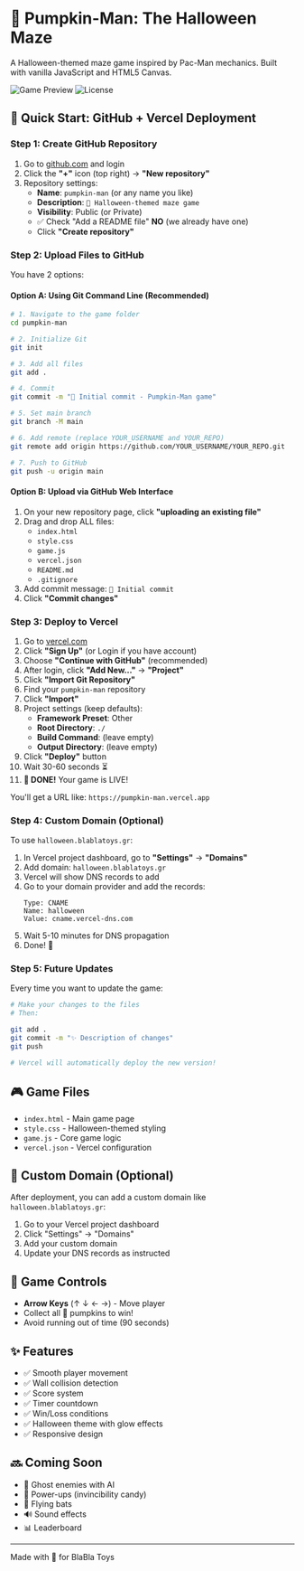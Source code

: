 # 🎃 Pumpkin-Man: The Halloween Maze

A Halloween-themed maze game inspired by Pac-Man mechanics. Built with vanilla JavaScript and HTML5 Canvas.

![Game Preview](https://img.shields.io/badge/Status-Beta-orange) ![License](https://img.shields.io/badge/License-MIT-green)

## 🚀 Quick Start: GitHub + Vercel Deployment

### Step 1: Create GitHub Repository

1. Go to [github.com](https://github.com) and login
2. Click the **"+"** icon (top right) → **"New repository"**
3. Repository settings:
   - **Name**: `pumpkin-man` (or any name you like)
   - **Description**: `🎃 Halloween-themed maze game`
   - **Visibility**: Public (or Private)
   - ✅ Check "Add a README file" **NO** (we already have one)
   - Click **"Create repository"**

### Step 2: Upload Files to GitHub

You have 2 options:

#### Option A: Using Git Command Line (Recommended)

```bash
# 1. Navigate to the game folder
cd pumpkin-man

# 2. Initialize Git
git init

# 3. Add all files
git add .

# 4. Commit
git commit -m "🎃 Initial commit - Pumpkin-Man game"

# 5. Set main branch
git branch -M main

# 6. Add remote (replace YOUR_USERNAME and YOUR_REPO)
git remote add origin https://github.com/YOUR_USERNAME/YOUR_REPO.git

# 7. Push to GitHub
git push -u origin main
```

#### Option B: Upload via GitHub Web Interface

1. On your new repository page, click **"uploading an existing file"**
2. Drag and drop ALL files:
   - `index.html`
   - `style.css`
   - `game.js`
   - `vercel.json`
   - `README.md`
   - `.gitignore`
3. Add commit message: `🎃 Initial commit`
4. Click **"Commit changes"**

### Step 3: Deploy to Vercel

1. Go to [vercel.com](https://vercel.com)
2. Click **"Sign Up"** (or Login if you have account)
3. Choose **"Continue with GitHub"** (recommended)
4. After login, click **"Add New..."** → **"Project"**
5. Click **"Import Git Repository"**
6. Find your `pumpkin-man` repository
7. Click **"Import"**
8. Project settings (keep defaults):
   - **Framework Preset**: Other
   - **Root Directory**: `./`
   - **Build Command**: (leave empty)
   - **Output Directory**: (leave empty)
9. Click **"Deploy"** button
10. Wait 30-60 seconds ⏳
11. **🎉 DONE!** Your game is LIVE!

You'll get a URL like: `https://pumpkin-man.vercel.app`

### Step 4: Custom Domain (Optional)

To use `halloween.blablatoys.gr`:

1. In Vercel project dashboard, go to **"Settings"** → **"Domains"**
2. Add domain: `halloween.blablatoys.gr`
3. Vercel will show DNS records to add
4. Go to your domain provider and add the records:
   ```
   Type: CNAME
   Name: halloween
   Value: cname.vercel-dns.com
   ```
5. Wait 5-10 minutes for DNS propagation
6. Done! 🎃

### Step 5: Future Updates

Every time you want to update the game:

```bash
# Make your changes to the files
# Then:

git add .
git commit -m "✨ Description of changes"
git push

# Vercel will automatically deploy the new version!
```

## 🎮 Game Files

- `index.html` - Main game page
- `style.css` - Halloween-themed styling
- `game.js` - Core game logic
- `vercel.json` - Vercel configuration

## 📝 Custom Domain (Optional)

After deployment, you can add a custom domain like `halloween.blablatoys.gr`:

1. Go to your Vercel project dashboard
2. Click "Settings" → "Domains"
3. Add your custom domain
4. Update your DNS records as instructed

## 🎯 Game Controls

- **Arrow Keys** (↑ ↓ ← →) - Move player
- Collect all 🎃 pumpkins to win!
- Avoid running out of time (90 seconds)

## ✨ Features

- ✅ Smooth player movement
- ✅ Wall collision detection
- ✅ Score system
- ✅ Timer countdown
- ✅ Win/Loss conditions
- ✅ Halloween theme with glow effects
- ✅ Responsive design

## 🔜 Coming Soon

- 👻 Ghost enemies with AI
- 🍬 Power-ups (invincibility candy)
- 🦇 Flying bats
- 🔊 Sound effects
- 📊 Leaderboard

---

Made with 🎃 for BlaBla Toys
